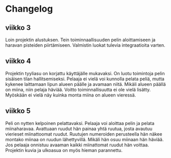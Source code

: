 # Changelog

## viikko 3

Loin projektin alustuksen. Tein toiminnaallisuuden pelin aloittamiseen ja haravan pisteiden piirtämiseen. Valmistin luokat tulevia integraatioita varten. 
 
## viikko 4

Projektin tyyliasu on korjattu käyttäjälle mukavaksi. On luotu toimintoja pelin sisäisen tilan hallitsemiseksi. Pelaaja ei vielä voi kunnolla pelata peliä, mutta kykenee laittamaan lipun alueen päälle ja avamaan niitä. Mikäli alueen päällä on miina, niin pelaja häviää. Voitto toiminnallisuutta ei ole vielä lisätty. Myöskään ei vielä näy kuinka monta miina on alueen vieressä.

## viikko 5

Peli on nytten kelpoinen pelattavaksi. Pelaaja voi aloittaa pelin ja pelata miinaharavaa. Avattuaan ruudut hän painaa yhtä ruutua, josta avautuu vierieset miinattoomat ruudut. Ruutujen numeroiden perusteella hän näkee montako miinaa on ruudun lähettyvillä. Mikäli hän osuu miinaan hän häviää. Jos pelaaja onnistuu avaaman kaikki miinattomat ruudut hän voittaa. Projektin kuvia ja ulkoasua on myös hieman parannettu.
